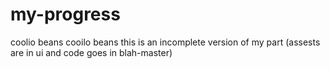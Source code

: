 # my-progress
coolio beans
cooilo beans this is an incomplete version of my part (assests are in ui and code goes in blah-master)
